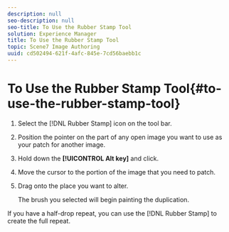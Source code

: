 ```yaml
---
description: null
seo-description: null
seo-title: To Use the Rubber Stamp Tool
solution: Experience Manager
title: To Use the Rubber Stamp Tool
topic: Scene7 Image Authoring
uuid: cd502494-621f-4afc-845e-7cd56baebb1c
---
```


# To Use the Rubber Stamp Tool{#to-use-the-rubber-stamp-tool}

1. Select the [!DNL Rubber Stamp] icon on the tool bar.
1. Position the pointer on the part of any open image you want to use as your patch for another image.
1. Hold down the **[!UICONTROL Alt key]** and click.
1. Move the cursor to the portion of the image that you need to patch.
1. Drag onto the place you want to alter.

   The brush you selected will begin painting the duplication. 

If you have a half-drop repeat, you can use the [!DNL Rubber Stamp] to create the full repeat. 
